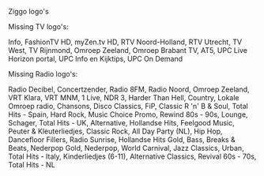 Ziggo logo's

Missing TV logo's:

Info, FashionTV HD, myZen.tv HD, RTV Noord-Holland, RTV Utrecht, TV West, TV Rijnmond, Omroep Zeeland, Omroep Brabant TV, AT5, UPC Live Horizon portal, UPC Info en Kijktips, UPC On Demand

Missing Radio logo's:

Radio Decibel, Concertzender, Radio 8FM, Radio Noord, Omroep Zeeland, VRT Klara, VRT MNM, 1 Live, NDR 3, 
Harder Than Hell, Country, Lokale Omroep radio, Chansons, Disco Classics, FiP, Classic R 'n' B & Soul, Total Hits - Spain, Hard Rock, Music Choice Promo, Rewind 80s - 90s, Lounge, Schager, Total Hits - UK, Alternative, Hollandse Hits, Feelgood Music, Peuter & Kleuterliedjes, Classic Rock, All Day Party (NL), Hip Hop, Dancefloor Fillers, Radio Sunrise, Hollandse Hits Gold, Bass, Breaks & Beats, Nederpop Gold, Nederpop, World Carnival, Jazz Classics, Urban, Total Hits - Italy, Kinderliedjes (6-11), Alternative Classics, Revival 60s - 70s, Total Hits - NL
